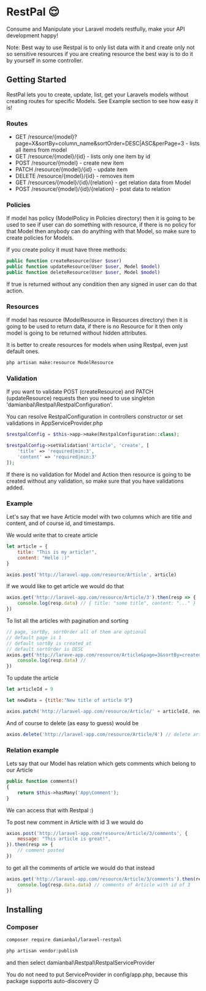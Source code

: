 # RestPal 😌

Consume and Manipulate your Laravel models restfully, make your API development happy!

Note: Best way to use Restpal is to only list data with it and create only not so sensitive resources 
if you are creating resource the best way is to do it by yourself in some controller.

## Getting Started

RestPal lets you to create, update, list, get your Laravels models without creating
routes for specific Models. See Example section to see how easy it is!

### Routes

* GET /resource/{model}?page=X&sortBy=column_name&sortOrder=DESC|ASC&perPage=3 - lists all items from model
* GET /resource/{model}/{id} - lists only one item by id
* POST /resource/{model} - create new item
* PATCH /resource/{model}/{id} - update item 
* DELETE /resource/{model}/{id} - removes item 
* GET /resources/{model}/{id}/{relation} - get relation data from Model
* POST /resource/{model}/{id}/{relation} - post data to relation

### Policies

If model has policy (ModelPolicy in Policies directory) then it is going to be used to see if user can do something with resource, if there is no policy for that Model then anybody can do anything with that Model, so make sure to create policies for Models.

If you create policy it must have three methods:

```php
public function createResource(User $user)
public function updateResource(User $user, Model $model)
public function deleteResource(User $user, Model $model)
```

If true is returned without any condition then any signed in user can do that action.

### Resources

If model has resource (ModelResource in Resources directory) then it is going to be used to return data, if there is no Resource for it then only model is going to be returned without hidden attributes.

It is better to create resources for models when using Restpal, even just default ones.

```sh
php artisan make:resource ModelResource
```

### Validation

If you want to validate POST (createResource) and PATCH (updateResource) requests then you need to use singleton 'damianbal\Restpal\RestpalConfiguration'.

You can resolve RestpalConfiguration in controllers constructor or set validations in AppServiceProvider.php

```php
$restpalConfig = $this->app->make(RestpalConfiguration::class);

$restpalConfig->setValidation('Article', 'create', [
    'title' => 'required|min:3',
    'content' => 'required|min:3'
]);
```

If there is no validation for Model and Action then resource is going to be created without any validation, so make sure that you have
validations added.

### Example 

Let's say that we have Article model with two columns which are title and content, and of course 
id, and timestamps.

We would write that to create article
```js
let article = {
    title: "This is my article!",
    content: "Hello :)"
}

axios.post('http://laravel-app.com/resource/Article', article)
```

If we would like to get article we would do that
```js
axios.get('http://laravel-app.com/resource/Article/3').then(resp => {
    console.log(resp.data) // { title: "some title", content: "..." }
})
```

To list all the articles with pagination and sorting
```js
// page, sortBy, sortOrder all of them are optional 
// default page is 1
// default sortBy is created_at
// default sortOrder is DESC
axios.get('http://larave-app.com/resource/Article&page=3&sortBy=created_at&sortOrder=DESC').then(resp => {
    console.log(resp.data) // 
})
```

To update the article
```js
let articleId = 9

let newData = {title:"New title of article 9"}

axios.patch('http://laravel-app.com/resource/Article/' + articleId, newData)
```

And of course to delete (as easy to guess) would be
```js
axios.delete('http://laravel-app.com/resource/Article/4') // delete article with id of 4
```

### Relation example

Lets say that our Model has relation which gets comments which belong to our Article

```php
public function comments()
{
    return $this->hasMany('App\Comment');
}
```

We can access that with Restpal :)

To post new comment in Article with id 3 we would do
```js
axios.post('http://laravel-app.com/resource/Article/3/comments', {
    message: "This article is great!",
}).then(resp => {
    // comment posted
})
```

to get all the comments of article we would do that instead

```js
axios.get('http://laravel-app.com/resource/Article/3/comments').then(resp => {
    console.log(resp.data.data) // comments of Article with id of 3
})
```

## Installing

### Composer

```sh
composer require damianbal/laravel-restpal
```

```sh
php artisan vendor:publish
```

and then select damianbal\\Restpal\\RestpalServiceProvider

You do not need to put ServiceProvider in config/app.php, because this package supports 
auto-discovery 😉

 